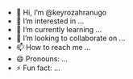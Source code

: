 - 👋 Hi, I’m @keyrozahranugo
- 👀 I’m interested in ...
- 🌱 I’m currently learning ...
- 💞️ I’m looking to collaborate on ...
- 📫 How to reach me ...
- 😄 Pronouns: ...
- ⚡ Fun fact: ...

<!---
keyrozahranugo/keyrozahranugo is a ✨ special ✨ repository because its `README.md` (this file) appears on your GitHub profile.
You can click the Preview link to take a look at your changes.
--->
